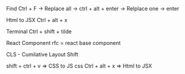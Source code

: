 Find
Ctrl + F
		-> Replace all ->  ctrl + alt + enter
		-> Relplace one -> enter

Html to JSX
		Ctrl + alt + x

Terminal 
	Ctrl + shift + tilde

React Component
	rfc = react base component


CLS - Cumilative Layout Shift

shift + ctrl + v => CSS to JS css
Ctrl + alt + x => Html to JSX
